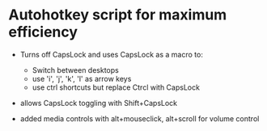 # Autohotkey script for maximum efficiency
- Turns off CapsLock and uses CapsLock as a macro to:
  - Switch between desktops 
  - use 'i', 'j', 'k', 'l' as arrow keys
  - use ctrl shortcuts but replace Ctrcl with CapsLock

- allows CapsLock toggling with Shift+CapsLock
- added media controls with alt+mouseclick, alt+scroll for volume control
